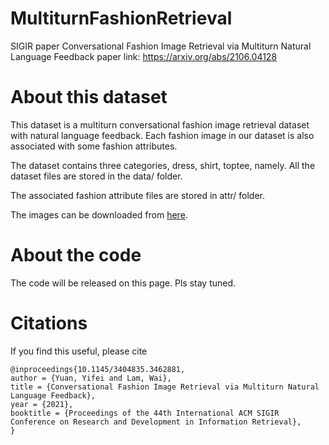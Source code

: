 # MultiturnFashionRetrieval
SIGIR paper Conversational Fashion Image Retrieval via Multiturn Natural Language Feedback
paper link: https://arxiv.org/abs/2106.04128

# About this dataset
This dataset is a multiturn conversational fashion image retrieval dataset with natural language feedback. Each fashion image in our dataset is also associated with some fashion attributes.

The dataset contains three categories, dress, shirt, toptee, namely. All the dataset files are stored in the data/ folder.

The associated fashion attribute files are stored in attr/ folder.

The images can be downloaded from [here](https://drive.google.com/file/d/1aSv1dQTPQ-rwkUvjusaZjrwQF4lT2-Xn/view?usp=sharing).
# About the code
The code will be released on this page. Pls stay tuned.

# Citations
If you find this useful, please cite
```
@inproceedings{10.1145/3404835.3462881,
author = {Yuan, Yifei and Lam, Wai},
title = {Conversational Fashion Image Retrieval via Multiturn Natural Language Feedback},
year = {2021},
booktitle = {Proceedings of the 44th International ACM SIGIR Conference on Research and Development in Information Retrieval},
}
```




